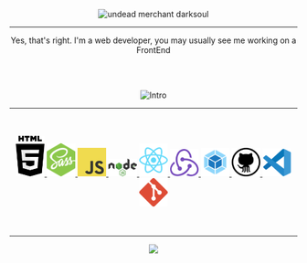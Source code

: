 <p align="center">
  <img src="https://readme-typing-svg.herokuapp.com?size=30&center=true&lines=Hello%2C+I'm+Jessie;Welcome+Dao+friend;Ah%2C+you+can+forget+it;Hmph.+What+a+waste+of+time.;Go+and+fall+off+a+cliff;Nee+hee+hee+hee+hee!" alt="undead merchant darksoul" />
</p>
<div align="center">
  <hr />
  <p align="center">
    Yes, that's right. I'm a web developer, you may usually see me working on a FrontEnd
  </p>
  <br />
  <br />
</div>
<div>
  <p align="center">
    <img src="https://readme-typing-svg.herokuapp.com?size=30&center=true&lines=Technologies+and+Tools;I've+been+with" alt="Intro" />
  </p>
  <hr />
  <br/>
  <br/>
  <div align="center">
    <a href="https://html.com/">
      <img src="assets/icons/html5-2.svg" style="width:50px" alt="html5" title="HTML5" />
    </a>
    <a href="https://sass-lang.com/">
      <img src="assets/icons/node-sass.svg" style="width:50px" alt="sass" title="Sass" />
    </a>
    <a href="https://www.javascript.com/">
      <img src="assets/icons/logo-javascript.svg" style="width:50px" alt="javascript" title="Javascript" />
    </a>
    <a href="https://www.javascript.com/">
      <img src="assets/icons/nodejs-1.svg" style="width:50px" alt="nodejs" title="Nodejs" />
    </a>
    <a href="https://reactjs.org/">
      <img src="assets/icons/reactjs.svg" style="width:50px" alt="react" title="React" />
    </a>
    <a href="https://redux.js.org/">
      <img src="assets/icons/redux.svg" style="width:50px" alt="redux" title="Redux" />
    </a>
    <a href="https://webpack.js.org/">
      <img src="assets/icons/webpack-icon.svg" alt="webpack" title="Webpack" style="width:50px" />
    </a>
    <a href="https://github.com/">
      <img src="assets/icons/github-icon.svg" alt="github" title="Github" style="width:50px" />
    </a>
    <a href="https://code.visualstudio.com/">
      <img src="assets/icons/vscode.svg" alt="vscode" title="VsCode" style="width:50px" />
    </a>
    <a href="https://git-scm.com/">
      <img src="assets/icons/git-icon.svg" alt="git" title="Git" style="width:50px" />
    </a>
  </div>
  <br />
  <br />
</div>

<div align="center">
  <hr />
  <img src="https://github-readme-stats.vercel.app/api?username=oreoseenoevil&count_private=true" />
<div>


<!--
**oreoseenoevil/oreoseenoevil** is a ✨ _special_ ✨ repository because its `README.md` (this file) appears on your GitHub profile.

Here are some ideas to get you started:

- 🔭 I’m currently working on ...
- 🌱 I’m currently learning ...
- 👯 I’m looking to collaborate on ...
- 🤔 I’m looking for help with ...
- 💬 Ask me about ...
- 📫 How to reach me: ...
- 😄 Pronouns: ...
- ⚡ Fun fact: ...
-->

